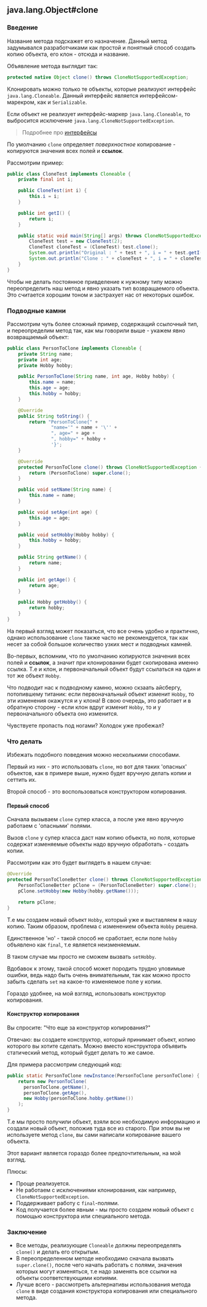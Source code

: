 ## java.lang.Object#clone

### Введение

Название метода подскажет его назначение.
Данный метод задумывался разработчиками как простой и понятный способ создать копию объекта, его клон - отсюда и название.

Объявление метода выглядит так:

```java
protected native Object clone() throws CloneNotSupportedException;
```

Клонировать можно только те объекты, которые реализуют интерфейс `java.lang.Cloneable`.
Данный интерфейс является интерфейсом-марекром, как и `Serializable`.

Если объект не реализует интерфейс-маркер `java.lang.Cloneable`, то выбросится исключение `java.lang.CloneNotSupportedException`.

> Подробнее про [интерфейсы](../oop/interface.md)

По умолчанию `clone` определяет *поверхностное* копирование - копируются значения всех полей и **ссылок**.

Рассмотрим пример:

```java
public class CloneTest implements Cloneable {
    private final int i;

    public CloneTest(int i) {
        this.i = i;
    }

    public int getI() {
        return i;
    }

    public static void main(String[] args) throws CloneNotSupportedException {
        CloneTest test = new CloneTest(2);
        CloneTest cloneTest = (CloneTest) test.clone();
        System.out.println("Original : " + test + ", i = " + test.getI());
        System.out.println("Clone : " + cloneTest + ", i = " + cloneTest.getI());
    }
}
```

Чтобы не делать постоянное привделение к нужному типу можно переопределить наш метод и явно указать тип возвращаемого объекта.
Это считается хорошим тоном и застрахует нас от некоторых ошибок.

### Подводные камни

Рассмотрим чуть более сложный пример, содержащий ссылочный тип, и переопределим метод так, как мы говорили выше - укажем явно возвращаемый объект:

```java
public class PersonToClone implements Cloneable {
    private String name;
    private int age;
    private Hobby hobby;

    public PersonToClone(String name, int age, Hobby hobby) {
        this.name = name;
        this.age = age;
        this.hobby = hobby;
    }

    @Override
    public String toString() {
        return "PersonToClone{" +
                "name='" + name + '\'' +
                ", age=" + age +
                ", hobby=" + hobby +
                '}';
    }

    @Override
    protected PersonToClone clone() throws CloneNotSupportedException {
        return (PersonToClone) super.clone();
    }

    public void setName(String name) {
        this.name = name;
    }

    public void setAge(int age) {
        this.age = age;
    }

    public void setHobby(Hobby hobby) {
        this.hobby = hobby;
    }

    public String getName() {
        return name;
    }

    public int getAge() {
        return age;
    }

    public Hobby getHobby() {
        return hobby;
    }
}
```

На первый взгляд может показаться, что все очень удобно и практично, однако использование `clone` также часто не рекомендуется, так как несет за собой большое количество узких мест и подводных камней.

Во-первых, вспомним, что по умолчанию копируются значения всех полей и **ссылок**, а значит при клонировании будет скопирована именно ссылка.
Т.е и клон, и первоначальный объект будут ссылаться на один и тот же объект `Hobby`.

Что подводит нас к подводному камню, можно скзаать айсбергу, потопившему титаник: если первоначальный объект изменит `Hobby`, то эти изменения окажутся и у клона!
В свою очередь, это работает и в обратную сторону - если клон вдруг изменит `Hobby`, то и у первоначального объекта оно изменится.

Чувствуете пропасть под ногами? Холодок уже пробежал?

### Что делать

Избежать подобного поведения можно несколькими способами.

Первый из них - это использовать `clone`, но вот для таких 'опасных' объектов, как в примере выше, нужно будет вручную делать копии и сеттить их. 

Второй способ - это воспользоваться конструктором копирования.

#### Первый способ

Сначала вызываем `clone` супер класса, а после уже явно вручную работаем с  'опасными' полями.

Вызов `clone` у супер класса даст нам копию объекта, но поля, которые содержат изменяемые объекты надо вручную обработать - создать копии.

Рассмотрим как это будет выглядеть в нашем случае:

```java
@Override
protected PersonToCloneBetter clone() throws CloneNotSupportedException {
    PersonToCloneBetter pClone = (PersonToCloneBetter) super.clone();
    pClone.setHobby(new Hobby(hobby.getName()));

    return pClone;
}
```

Т.е мы создаем новый объект `Hobby`, который уже и выставляем в нашу копию. Таким образом, проблема с изменением объекта `Hobby` решена.

Единственное 'но' - такой способ не сработает, если поле `hobby` объявлено как `final`, т.е является неизменяемым.

В таком случае мы просто не сможем вызвать `setHobby`.

Вдобавок к этому, такой способ может породить трудно уловимые ошибки, ведь надо быть очень внимательным, так как можно просто забыть сделать `set` на какое-то изменяемое поле у копии.

Гораздо удобнее, на мой взгляд, использовать конструктор копирования.

#### Конструктор копирования

Вы спросите: "Что еще за конструктор копирования?"

Отвечаю: вы создаете конструктор, который принимает объект, копию которого вы хотите сделать. Можно вместо конструктора объявить статический метод, который будет делать то же самое.

Для примера рассмотрим следующий код:

```java
public static PersonToClone newInstance(PersonToClone personToClone) {
    return new PersonToClone(
      personToClone.getName(),
      personToClone.getAge(),
      new Hobby(personToClone.hobby.getName())
    );
}
```

Т.е мы просто получили объект, взяли всю необходимую информацию и создали новый объект, положив туда все из старого. При этом вы не используете метод `clone`, вы сами написали копирование вашего объекта.

Этот вариант является гораздо более предпочтительным, на мой взгляд.

Плюсы:

* Проще реализуется.
* Не работаем с исключениями клонирования, как например, `CloneNotSupportedException`.
* Поддерживает работу с `final`-полями.
* Код получается более явным - мы просто создаем новый объект с помощью конструктора или специального метода.

### Заключение

* Все методы, реализующие `Cloneable` должны переопределять `clone()` и делать его открытым.
* В переопределенном методе необходимо сначала вызвать `super.clone()`, после чего начать работать с полями, значения которых могут изменяться, т.е надо заменять все ссылки на объекты соответствующими копиями.
* Лучше всего - рассмотреть альтернативы использования метода `clone` в виде создания конструктора копирования или специального метода.
